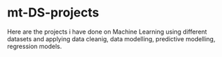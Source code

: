 # mt-DS-projects
Here are the projects i have done on Machine Learning using different datasets and applying data cleanig, data modelling, predictive modelling, regression models.
